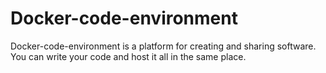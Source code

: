 # Docker-code-environment 

Docker-code-environment is a platform for creating and sharing software. You can write your code and host it all in the same place. 
